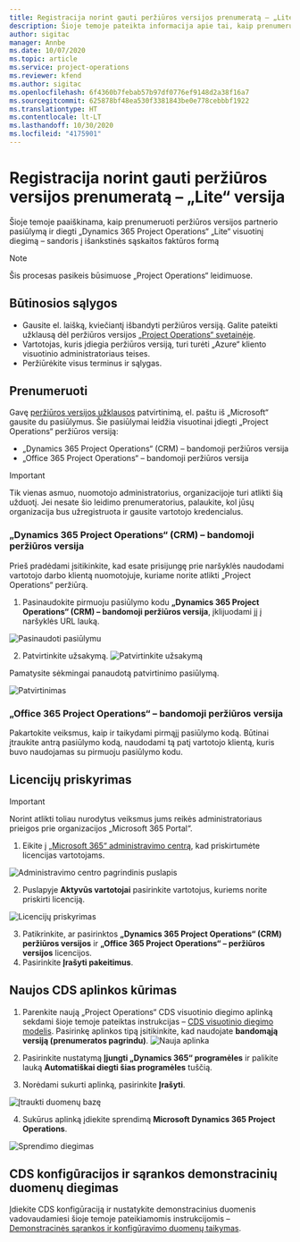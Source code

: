 ```yaml
---
title: Registracija norint gauti peržiūros versijos prenumeratą – „Lite“ versija
description: Šioje temoje pateikta informacija apie tai, kaip prenumeruoti ir diegti „Project Operations Lite“ visuotinį diegimą – sandoris į išankstinės sąskaitos faktūros formą.
author: sigitac
manager: Annbe
ms.date: 10/07/2020
ms.topic: article
ms.service: project-operations
ms.reviewer: kfend
ms.author: sigitac
ms.openlocfilehash: 6f4360b7febab57b97df0776ef9148d2a38f16a7
ms.sourcegitcommit: 625878bf48ea530f3381843be0e778cebbbf1922
ms.translationtype: HT
ms.contentlocale: lt-LT
ms.lasthandoff: 10/30/2020
ms.locfileid: "4175901"
---
```

# <a name="sign-up-for-a-preview-subscription---lite"></a>Registracija norint gauti peržiūros versijos prenumeratą – „Lite“ versija 

Šioje temoje paaiškinama, kaip prenumeruoti peržiūros versijos partnerio pasiūlymą ir diegti „Dynamics 365 Project Operations“ „Lite“ visuotinį diegimą – sandoris į išankstinės sąskaitos faktūros formą

> [!NOTE]
> Šis procesas pasikeis būsimuose „Project Operations“ leidimuose.

## <a name="prerequisites"></a>Būtinosios sąlygos

- Gausite el. laišką, kviečiantį išbandyti peržiūros versiją. Galite pateikti užklausą dėl peržiūros versijos [„Project Operations“ svetainėje](https://dynamics.microsoft.com/en-us/project-operations/overview/).
- Vartotojas, kuris įdiegia peržiūros versiją, turi turėti „Azure“ kliento visuotinio administratoriaus teises.
- Peržiūrėkite visus terminus ir sąlygas.

## <a name="subscribe"></a>Prenumeruoti

Gavę [peržiūros versijos užklausos](https://forms.office.com/FormsPro/Pages/ResponsePage.aspx?id=v4j5cvGGr0GRqy180BHbR56j8lZs0FdAvwT75_WNFyxUMkRDV1NYQU5TNjE2VjhKOVBUNVg2R0s1NC4u) patvirtinimą, el. paštu iš „Microsoft“ gausite du pasiūlymus. Šie pasiūlymai leidžia visuotinai įdiegti „Project Operations“ peržiūros versiją:

- „Dynamics 365 Project Operations“ (CRM) – bandomoji peržiūros versija
- „Office 365 Project Operations“ – bandomoji peržiūros versija

> [!IMPORTANT]
> Tik vienas asmuo, nuomotojo administratorius, organizacijoje turi atlikti šią užduotį. Jei nesate šio leidimo prenumeratorius, palaukite, kol jūsų organizacija bus užregistruota ir gausite vartotojo kredencialus.

### <a name="dynamics-365-project-operations-crm---preview-trial"></a>„Dynamics 365 Project Operations“ (CRM) – bandomoji peržiūros versija 

Prieš pradėdami įsitikinkite, kad esate prisijungę prie naršyklės naudodami vartotojo darbo klientą nuomotojuje, kuriame norite atlikti „Project Operations“ peržiūrą.

1. Pasinaudokite pirmuoju pasiūlymo kodu **„Dynamics 365 Project Operations“ (CRM) – bandomoji peržiūros versija**, įklijuodami jį į naršyklės URL lauką.

![Pasinaudoti pasiūlymu](./media/16RedeemFirstOfferNew.png)

2. Patvirtinkite užsakymą.
![Patvirtinkite užsakymą](./media/17ConfirmOrderNew.png)

Pamatysite sėkmingai panaudotą patvirtinimo pasiūlymą.

![Patvirtinimas](./media/18OrderConfirmationNew.png)

### <a name="office-365-project-operations---preview-trial"></a>„Office 365 Project Operations“ – bandomoji peržiūros versija

Pakartokite veiksmus, kaip ir taikydami pirmąjį pasiūlymo kodą. Būtinai įtraukite antrą pasiūlymo kodą, naudodami tą patį vartotojo klientą, kuris buvo naudojamas su pirmuoju pasiūlymo kodu.

## <a name="assign-licenses"></a>Licencijų priskyrimas

> [!IMPORTANT]
> Norint atlikti toliau nurodytus veiksmus jums reikės administratoriaus prieigos prie organizacijos „Microsoft 365 Portal“.


1. Eikite į [„Microsoft 365“ administravimo centrą](https://portal.office.com/), kad priskirtumėte licencijas vartotojams.

![Administravimo centro pagrindinis puslapis](./media/14AdminPortal.png)

2. Puslapyje **Aktyvūs vartotojai** pasirinkite vartotojus, kuriems norite priskirti licenciją.

![Licencijų priskyrimas](./media/15AssignLicenses.png)

3. Patikrinkite, ar pasirinktos **„Dynamics 365 Project Operations“ (CRM) peržiūros versijos** ir **„Office 365 Project Operations“ – peržiūros versijos** licencijos. 
4. Pasirinkite **Įrašyti pakeitimus**.

## <a name="create-a-new-cds-environment"></a>Naujos CDS aplinkos kūrimas

1. Parenkite naują „Project Operations“ CDS visuotinio diegimo aplinką sekdami šioje temoje pateiktas instrukcijas – [CDS visuotinio diegimo modelis](lite-deployment.md). Pasirinkę aplinkos tipą įsitikinkite, kad naudojate **bandomąją versiją (prenumeratos pagrindu)**.
![Nauja aplinka](./media/19CreateEnvironment.png)

2. Pasirinkite nustatymą **Įjungti „Dynamics 365“ programėles** ir palikite lauką **Automatiškai diegti šias programėles** tuščią.  
3. Norėdami sukurti aplinką, pasirinkite **Įrašyti**.

![Įtraukti duomenų bazę](./media/20CreateEnvironment1.png)

4. Sukūrus aplinką įdiekite sprendimą **Microsoft Dynamics 365 Project Operations**. 

![Sprendimo diegimas](./media/21InstallSolution.png)

## <a name="install-a-cds-configuration-and-setup-demo-data"></a>CDS konfigūracijos ir sąrankos demonstracinių duomenų diegimas

Įdiekite CDS konfigūraciją ir nustatykite demonstracinius duomenis vadovaudamiesi šioje temoje pateikiamomis instrukcijomis – [Demonstracinės sąrankos ir konfigūravimo duomenų taikymas](lite-apply-demo-setup-config-data.md).
